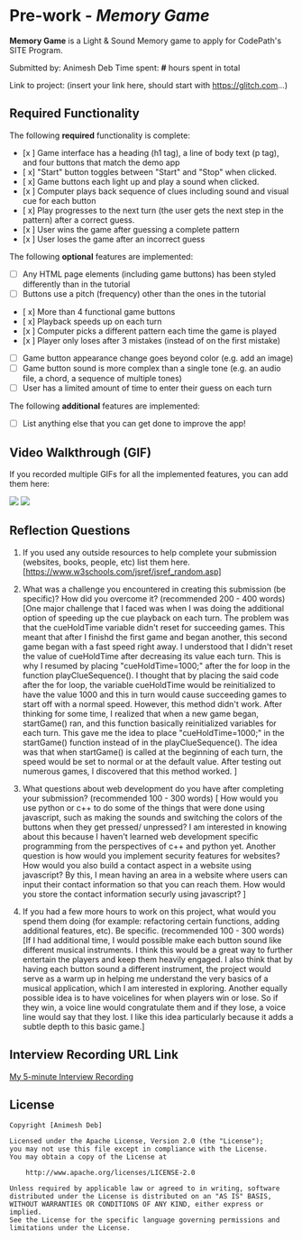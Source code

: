 # Pre-work - *Memory Game*

**Memory Game** is a Light & Sound Memory game to apply for CodePath's SITE Program. 

Submitted by: Animesh Deb
Time spent: **#** hours spent in total

Link to project: (insert your link here, should start with https://glitch.com...)

## Required Functionality

The following **required** functionality is complete:

* [x ] Game interface has a heading (h1 tag), a line of body text (p tag), and four buttons that match the demo app
* [ x] "Start" button toggles between "Start" and "Stop" when clicked. 
* [ x] Game buttons each light up and play a sound when clicked. 
* [x ] Computer plays back sequence of clues including sound and visual cue for each button
* [ x] Play progresses to the next turn (the user gets the next step in the pattern) after a correct guess. 
* [x ] User wins the game after guessing a complete pattern
* [x ] User loses the game after an incorrect guess

The following **optional** features are implemented:

* [ ] Any HTML page elements (including game buttons) has been styled differently than in the tutorial
* [ ] Buttons use a pitch (frequency) other than the ones in the tutorial
* [ x] More than 4 functional game buttons
* [ x] Playback speeds up on each turn
* [x ] Computer picks a different pattern each time the game is played
* [x ] Player only loses after 3 mistakes (instead of on the first mistake)
* [ ] Game button appearance change goes beyond color (e.g. add an image)
* [ ] Game button sound is more complex than a single tone (e.g. an audio file, a chord, a sequence of multiple tones)
* [ ] User has a limited amount of time to enter their guess on each turn

The following **additional** features are implemented:

- [ ] List anything else that you can get done to improve the app!

## Video Walkthrough (GIF)


If you recorded multiple GIFs for all the implemented features, you can add them here:

![](https://i.imgur.com/JmVm3Kd.gif)
![](https://i.imgur.com/BY4NQiN.gif)

## Reflection Questions
1. If you used any outside resources to help complete your submission (websites, books, people, etc) list them here. 
[https://www.w3schools.com/jsref/jsref_random.asp] 

2. What was a challenge you encountered in creating this submission (be specific)? How did you overcome it? (recommended 200 - 400 words) 
[One major challenge that I faced was when I was doing the additional option of speeding up the cue playback on each turn. The problem was that the cueHoldTime variable didn't reset for succeeding games. This meant that after I finishd the first game and began another, this second game began with a fast speed right away. I understood that I didn't reset the value of cueHoldTime after decreasing its value each turn. This is why I resumed by placing "cueHoldTime=1000;" after the for loop in the function playClueSequence(). I thought that by placing the said code after the for loop, the variable cueHoldTime would be reinitialized to have the value 1000 and this in turn would cause succeeding games to start off with a normal speed. However, this method didn't work. After thinking for some time, I realized that when a new game began, startGame() ran, and this function basically reinitialized variables for each turn. This gave me the idea to place "cueHoldTime=1000;" in the startGame() function instead of in the playClueSequence(). The idea was that when startGame() is called at the beginning of each turn, the speed would be set to normal or at the default value. After testing out numerous games, I discovered that this method worked. ]

3. What questions about web development do you have after completing your submission? (recommended 100 - 300 words) 
[ How would you use python or c++ to do some of the things that were done using javascript, such as making the sounds and switching the colors of the buttons when they get pressed/ unpressed? I am interested in knowing about this because I haven't learned web development specific programming from the perspectives of c++ and python yet. Another question is how would you implement security features for websites? How would you also build a contact aspect in a website using javascript? By this, I mean having an area in a website where users can input their contact information so that you can reach them. How would you store the contact information securly using javascript? ]

4. If you had a few more hours to work on this project, what would you spend them doing (for example: refactoring certain functions, adding additional features, etc). Be specific. (recommended 100 - 300 words) 
[If I had additional time, I would possible make each button sound like different musical instruments. I think this would be a great way to further entertain the players and keep them heavily engaged. I also think that by having each button sound a different instrument, the project would serve as a warm up in helping me understand the very basics of a musical application, which I am interested in exploring. Another equally possible idea is to have voicelines for when players win or lose. So if they win, a voice line would congratulate them and if they lose, a voice line would say that they lost. I like this idea particularly because it adds a subtle depth to this basic game.]



## Interview Recording URL Link

[My 5-minute Interview Recording](your-link-here)


## License

    Copyright [Animesh Deb]

    Licensed under the Apache License, Version 2.0 (the "License");
    you may not use this file except in compliance with the License.
    You may obtain a copy of the License at

        http://www.apache.org/licenses/LICENSE-2.0

    Unless required by applicable law or agreed to in writing, software
    distributed under the License is distributed on an "AS IS" BASIS,
    WITHOUT WARRANTIES OR CONDITIONS OF ANY KIND, either express or implied.
    See the License for the specific language governing permissions and
    limitations under the License.